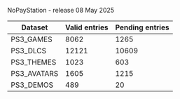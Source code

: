 NoPayStation - release 08 May 2025

|  Dataset  |Valid entries|Pending entries|
|-----------|-------------|---------------|
| PS3_GAMES |     8062    |      1265     |
|  PS3_DLCS |    12121    |     10609     |
| PS3_THEMES|     1023    |      603      |
|PS3_AVATARS|     1605    |      1215     |
| PS3_DEMOS |     489     |       20      |
